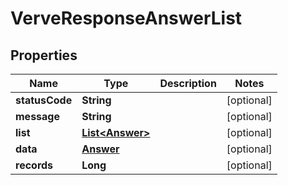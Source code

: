 
# VerveResponseAnswerList

## Properties
Name | Type | Description | Notes
------------ | ------------- | ------------- | -------------
**statusCode** | **String** |  |  [optional]
**message** | **String** |  |  [optional]
**list** | [**List&lt;Answer&gt;**](Answer.md) |  |  [optional]
**data** | [**Answer**](Answer.md) |  |  [optional]
**records** | **Long** |  |  [optional]



